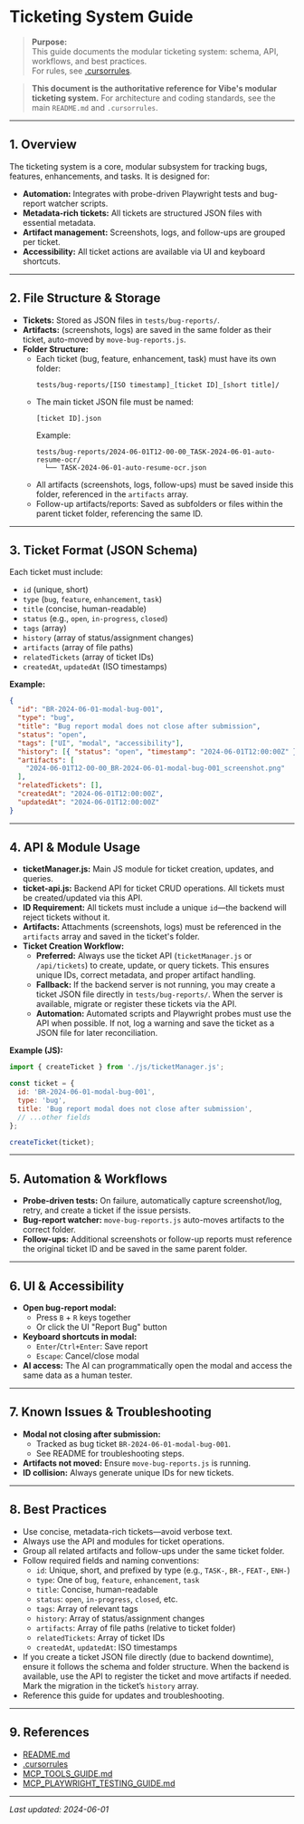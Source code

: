 # Ticketing System Guide

> **Purpose:**  
> This guide documents the modular ticketing system: schema, API, workflows, and best practices.  
> For rules, see [.cursorrules](../.cursorrules).

> **This document is the authoritative reference for Vibe's modular ticketing system.**
> For architecture and coding standards, see the main `README.md` and `.cursorrules`.

---

## 1. Overview

The ticketing system is a core, modular subsystem for tracking bugs, features, enhancements, and tasks. It is designed for:

- **Automation:** Integrates with probe-driven Playwright tests and bug-report watcher scripts.
- **Metadata-rich tickets:** All tickets are structured JSON files with essential metadata.
- **Artifact management:** Screenshots, logs, and follow-ups are grouped per ticket.
- **Accessibility:** All ticket actions are available via UI and keyboard shortcuts.

---

## 2. File Structure & Storage

- **Tickets:** Stored as JSON files in `tests/bug-reports/`.
- **Artifacts:** (screenshots, logs) are saved in the same folder as their ticket, auto-moved by `move-bug-reports.js`.
- **Folder Structure:**
  - Each ticket (bug, feature, enhancement, task) must have its own folder:
    ```
    tests/bug-reports/[ISO timestamp]_[ticket ID]_[short title]/
    ```
  - The main ticket JSON file must be named:
    ```
    [ticket ID].json
    ```
    Example:
    ```
    tests/bug-reports/2024-06-01T12-00-00_TASK-2024-06-01-auto-resume-ocr/
      └── TASK-2024-06-01-auto-resume-ocr.json
    ```
  - All artifacts (screenshots, logs, follow-ups) must be saved inside this folder, referenced in the `artifacts` array.
  - Follow-up artifacts/reports: Saved as subfolders or files within the parent ticket folder, referencing the same ID.

---

## 3. Ticket Format (JSON Schema)

Each ticket must include:

- `id` (unique, short)
- `type` (`bug`, `feature`, `enhancement`, `task`)
- `title` (concise, human-readable)
- `status` (e.g., `open`, `in-progress`, `closed`)
- `tags` (array)
- `history` (array of status/assignment changes)
- `artifacts` (array of file paths)
- `relatedTickets` (array of ticket IDs)
- `createdAt`, `updatedAt` (ISO timestamps)

**Example:**

```json
{
  "id": "BR-2024-06-01-modal-bug-001",
  "type": "bug",
  "title": "Bug report modal does not close after submission",
  "status": "open",
  "tags": ["UI", "modal", "accessibility"],
  "history": [{ "status": "open", "timestamp": "2024-06-01T12:00:00Z" }],
  "artifacts": [
    "2024-06-01T12-00-00_BR-2024-06-01-modal-bug-001_screenshot.png"
  ],
  "relatedTickets": [],
  "createdAt": "2024-06-01T12:00:00Z",
  "updatedAt": "2024-06-01T12:00:00Z"
}
```

---

## 4. API & Module Usage

- **ticketManager.js:** Main JS module for ticket creation, updates, and queries.
- **ticket-api.js:** Backend API for ticket CRUD operations. All tickets must be created/updated via this API.
- **ID Requirement:** All tickets must include a unique `id`—the backend will reject tickets without it.
- **Artifacts:** Attachments (screenshots, logs) must be referenced in the `artifacts` array and saved in the ticket's folder.
- **Ticket Creation Workflow:**
  - **Preferred:** Always use the ticket API (`ticketManager.js` or `/api/tickets`) to create, update, or query tickets. This ensures unique IDs, correct metadata, and proper artifact handling.
  - **Fallback:** If the backend server is not running, you may create a ticket JSON file directly in `tests/bug-reports/`. When the server is available, migrate or register these tickets via the API.
  - **Automation:** Automated scripts and Playwright probes must use the API when possible. If not, log a warning and save the ticket as a JSON file for later reconciliation.

**Example (JS):**

```js
import { createTicket } from './js/ticketManager.js';

const ticket = {
  id: 'BR-2024-06-01-modal-bug-001',
  type: 'bug',
  title: 'Bug report modal does not close after submission',
  // ...other fields
};

createTicket(ticket);
```

---

## 5. Automation & Workflows

- **Probe-driven tests:** On failure, automatically capture screenshot/log, retry, and create a ticket if the issue persists.
- **Bug-report watcher:** `move-bug-reports.js` auto-moves artifacts to the correct folder.
- **Follow-ups:** Additional screenshots or follow-up reports must reference the original ticket ID and be saved in the same parent folder.

---

## 6. UI & Accessibility

- **Open bug-report modal:**
  - Press `B` + `R` keys together
  - Or click the UI "Report Bug" button
- **Keyboard shortcuts in modal:**
  - `Enter`/`Ctrl+Enter`: Save report
  - `Escape`: Cancel/close modal
- **AI access:** The AI can programmatically open the modal and access the same data as a human tester.

---

## 7. Known Issues & Troubleshooting

- **Modal not closing after submission:**
  - Tracked as bug ticket `BR-2024-06-01-modal-bug-001`.
  - See README for troubleshooting steps.
- **Artifacts not moved:** Ensure `move-bug-reports.js` is running.
- **ID collision:** Always generate unique IDs for new tickets.

---

## 8. Best Practices

- Use concise, metadata-rich tickets—avoid verbose text.
- Always use the API and modules for ticket operations.
- Group all related artifacts and follow-ups under the same ticket folder.
- Follow required fields and naming conventions:
  - `id`: Unique, short, and prefixed by type (e.g., `TASK-`, `BR-`, `FEAT-`, `ENH-`)
  - `type`: One of `bug`, `feature`, `enhancement`, `task`
  - `title`: Concise, human-readable
  - `status`: `open`, `in-progress`, `closed`, etc.
  - `tags`: Array of relevant tags
  - `history`: Array of status/assignment changes
  - `artifacts`: Array of file paths (relative to ticket folder)
  - `relatedTickets`: Array of ticket IDs
  - `createdAt`, `updatedAt`: ISO timestamps
- If you create a ticket JSON file directly (due to backend downtime), ensure it follows the schema and folder structure. When the backend is available, use the API to register the ticket and move artifacts if needed. Mark the migration in the ticket’s `history` array.
- Reference this guide for updates and troubleshooting.

---

## 9. References

- [README.md](../README.md)
- [.cursorrules](./.cursorrules)
- [MCP_TOOLS_GUIDE.md](./MCP_TOOLS_GUIDE.md)
- [MCP_PLAYWRIGHT_TESTING_GUIDE.md](./MCP_PLAYWRIGHT_TESTING_GUIDE.md)

---

_Last updated: 2024-06-01_
